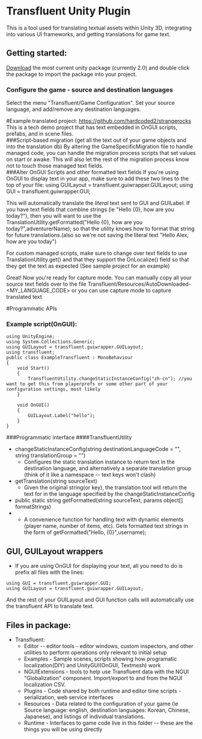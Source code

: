 # Transfluent Unity Plugin
This is a tool used for translating textual assets within Unity 3D, integrating into various UI frameworks, and getting translations for game text.

## Getting started:
[Download](https://raw.githubusercontent.com/Transfluent/Transfluent-Unity/master/Release/2.0/TransfluentEditor-2.0.1.unitypackage) the most current unity package (currently 2.0) and double click the package to import the package into your project.

### Configure the game - source and destination languages
Select the menu "Transfluent/Game Configuration".  Set your source language, and add/remove any destination languages.

#Example translated project: https://github.com/hardcoded2/strangerocks
This is a tech demo project that has text embedded in OnGUI scripts, prefabs, and in scene files.  
###Script-based migration (get all the text out of your game objects and into the translation db)
By altering the GameSpecificMigration file to handle managed code, you can handle the migration process scripts that set values on start or awake.  This will also let the rest of the migration process know not to touch those managed text fields.  
###Alter OnGUI Scripts and other formatted text fields
If you're using OnGUI to display text in your app, make sure to add these two lines to the top of your file:
using GUILayout = transfluent.guiwrapper.GUILayout; 
using GUI = transfluent.guiwrapper.GUI; 

This will automatically translate the *literal* text sent to GUI and GUILabel.  If you have text fields that combine strings (ie "Hello {0}, how are you today?"), then you will want to use the TranslationUtility.getFormatted("Hello {0}, how are you today?",adventurerName); so that the utility knows how to format that string for future translations.(also so we're not saving the literal text "Hello Alex, how are you today")

For custom managed scripts, make sure to change over text fields to use TranslationUtility.get() and that they support the OnLocalize() field so that they get the text as expected (See sample project for an example)

Great!  Now you're ready for capture mode.  You can manually copy all your source text fields over to the file Transfluent/Resources/AutoDownloaded-<MY_LANGUAGE_CODE> or you can use capture mode to capture translated text

#Programmatic APIs
### Example script(OnGUI):

~~~~~~~~
using UnityEngine;
using System.Collections.Generic;
using GUILayout = transfluent.guiwrapper.GUILayout; 
using transfluent;
public class ExampleTransfluent : MonoBehaviour
{
	void Start()
	{
		TransfluentUtility.changeStaticInstanceConfig("zh-cn"); //you want to get this from playerprefs or some other part of your configuration settings, most likely
	}

	void OnGUI()
	{
		GUILayout.Label("hello");
	}
}
~~~~~~~~

###Programmatic interface
####TransfluentUtility 
* changeStaticInstanceConfig(string destinationLanguageCode = "", string translationGroup = "")  
  * Configures the static translation instance to return text in the destination language, and alternatively a separate translation group (think of it like a namespace -- text keys won't clash)   
* getTranslation(string sourceText)
  * Given the original string(or key), the translation tool will return the text for in the language specified by the changeStaticInstanceConfig
* public static string getFormatted(string sourceText, params object[] formatStrings)
* *    A convenience function for handling text with dynamic elements (player name, number of items, etc). Gets formatted text strings in the form of getFormatted("Hello, {0}",username);

## GUI, GUILayout wrappers
* If you are using OnGUI for displaying your text, all you need to do is prefix all files with the lines:
~~~~~~~~
using GUI = transfluent.guiwrapper.GUI;
using GUILayout = transfluent.guiwrapper.GUILayout; 
~~~~~~~~
And the rest of your GUILayout and GUI function calls will automatically use the transfluent API to translate text.

## Files in package:
* Transfluent:
  * Editor -- editor tools - editor windows, custom inspectors, and other utilities to perform operations only relevant to initial setup
  * Examples - Sample scenes, scripts showing how programatic localization(DIY) and UnityGUI(OnGUI, Textmesh) work
  * NGUIExtensions - tools to help use Transfluent data with the NGUI "Globalization" component. Import/export to and from the NGUI localization CSV.
  * Plugins - Code shared by both runtime and editor time scripts - serialization, web service interfaces
  * Resources - Data related to the configuration of your game (ie Source language: english, destination languages: Korean, Chinese, Japanese), and listings of individual translations.
  * Runtime - Interfaces to game code live in this folder -- these are the things you will be using directly
